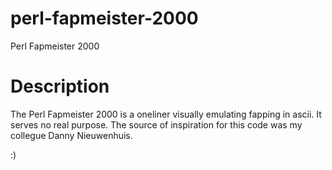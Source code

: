 perl-fapmeister-2000
====================

Perl Fapmeister 2000

Description
====================
The Perl Fapmeister 2000 is a oneliner visually emulating fapping in ascii. It serves no real purpose.
The source of inspiration for this code was my collegue Danny Nieuwenhuis.

:)
